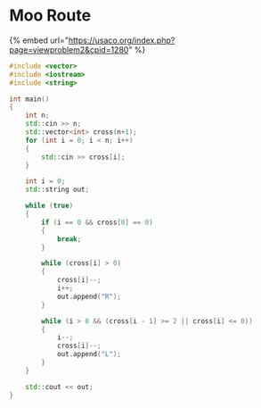 # Moo Route

{% embed url="https://usaco.org/index.php?page=viewproblem2&cpid=1280" %}

```cpp
#include <vector>
#include <iostream>
#include <string>

int main()
{
	int n;
	std::cin >> n;
	std::vector<int> cross(n+1);
	for (int i = 0; i < n; i++)
	{
		std::cin >> cross[i];
	}

	int i = 0;
	std::string out;

	while (true)
	{
		if (i == 0 && cross[0] == 0)
		{
			break;
		}

		while (cross[i] > 0)
		{
			cross[i]--;
			i++;
			out.append("R");
		}

		while (i > 0 && (cross[i - 1] >= 2 || cross[i] <= 0))
		{
			i--;
			cross[i]--;
			out.append("L");
		}
	}

	std::cout << out;
}
```
